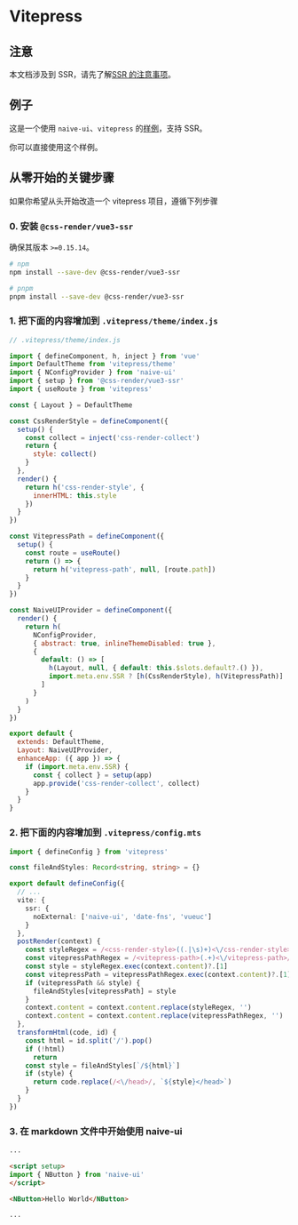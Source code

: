 # Vitepress

## 注意

本文档涉及到 SSR，请先了解[SSR 的注意事项](ssr#注意)。

## 例子

这是一个使用 `naive-ui`、`vitepress` 的[样例](https://github.com/07akioni/naive-ui-vitepress-demo)，支持 SSR。

你可以直接使用这个样例。

## 从零开始的关键步骤

如果你希望从头开始改造一个 vitepress 项目，遵循下列步骤

### 0. 安装 `@css-render/vue3-ssr`

确保其版本 `>=0.15.14`。

```bash
# npm
npm install --save-dev @css-render/vue3-ssr

# pnpm
pnpm install --save-dev @css-render/vue3-ssr
```

### 1. 把下面的内容增加到 `.vitepress/theme/index.js`

```js
// .vitepress/theme/index.js

import { defineComponent, h, inject } from 'vue'
import DefaultTheme from 'vitepress/theme'
import { NConfigProvider } from 'naive-ui'
import { setup } from '@css-render/vue3-ssr'
import { useRoute } from 'vitepress'

const { Layout } = DefaultTheme

const CssRenderStyle = defineComponent({
  setup() {
    const collect = inject('css-render-collect')
    return {
      style: collect()
    }
  },
  render() {
    return h('css-render-style', {
      innerHTML: this.style
    })
  }
})

const VitepressPath = defineComponent({
  setup() {
    const route = useRoute()
    return () => {
      return h('vitepress-path', null, [route.path])
    }
  }
})

const NaiveUIProvider = defineComponent({
  render() {
    return h(
      NConfigProvider,
      { abstract: true, inlineThemeDisabled: true },
      {
        default: () => [
          h(Layout, null, { default: this.$slots.default?.() }),
          import.meta.env.SSR ? [h(CssRenderStyle), h(VitepressPath)] : null
        ]
      }
    )
  }
})

export default {
  extends: DefaultTheme,
  Layout: NaiveUIProvider,
  enhanceApp: ({ app }) => {
    if (import.meta.env.SSR) {
      const { collect } = setup(app)
      app.provide('css-render-collect', collect)
    }
  }
}
```

### 2. 把下面的内容增加到 `.vitepress/config.mts`

```ts
import { defineConfig } from 'vitepress'

const fileAndStyles: Record<string, string> = {}

export default defineConfig({
  // ...
  vite: {
    ssr: {
      noExternal: ['naive-ui', 'date-fns', 'vueuc']
    }
  },
  postRender(context) {
    const styleRegex = /<css-render-style>((.|\s)+)<\/css-render-style>/
    const vitepressPathRegex = /<vitepress-path>(.+)<\/vitepress-path>/
    const style = styleRegex.exec(context.content)?.[1]
    const vitepressPath = vitepressPathRegex.exec(context.content)?.[1]
    if (vitepressPath && style) {
      fileAndStyles[vitepressPath] = style
    }
    context.content = context.content.replace(styleRegex, '')
    context.content = context.content.replace(vitepressPathRegex, '')
  },
  transformHtml(code, id) {
    const html = id.split('/').pop()
    if (!html)
      return
    const style = fileAndStyles[`/${html}`]
    if (style) {
      return code.replace(/<\/head>/, `${style}</head>`)
    }
  }
})
```

### 3. 在 markdown 文件中开始使用 naive-ui

```md
...

<script setup>
import { NButton } from 'naive-ui'
</script>

<NButton>Hello World</NButton>

...
```
